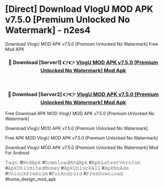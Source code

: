 # [Direct] Download VlogU MOD APK v7.5.0 [Premium Unlocked No Watermark] - n2es4
Download VlogU MOD APK v7.5.0 [Premium Unlocked No Watermark] Free Mod APK

<div align="center">
<h3>🔴 Download [Server1] 👉👉 <a href="https://apk-comot.site?title=VlogU_MOD_APK_v7.5.0_[Premium_Unlocked_No_Watermark]">VlogU MOD APK v7.5.0 [Premium Unlocked No Watermark] Mod Apk</a></h3><br>

<h3>🔴 Download [Server2] 👉👉 <a href="https://apk-comot.site?title=VlogU_MOD_APK_v7.5.0_[Premium_Unlocked_No_Watermark]">VlogU MOD APK v7.5.0 [Premium Unlocked No Watermark] Mod Apk</a></h3>
</div>


Free Download APK MOD VlogU MOD APK v7.5.0 [Premium Unlocked No Watermark]

Download VlogU MOD APK v7.5.0 [Premium Unlocked No Watermark] 

Free APK MOD VlogU MOD APK v7.5.0 [Premium Unlocked No Watermark] 

Download VlogU MOD APK v7.5.0 [Premium Unlocked No Watermark] Mod For Android

𝚃𝚊𝚐𝚜: #𝙼𝚘𝚍𝙰𝚙𝚔 #𝙳𝚘𝚠𝚗𝚕𝚘𝚊𝚍𝙼𝚘𝚍𝙰𝚙𝚔 #𝙰𝚙𝚔𝙻𝚊𝚝𝚎𝚜𝚝𝚅𝚎𝚛𝚜𝚒𝚘𝚗 #𝙰𝚙𝚔𝚄𝚗𝚕𝚒𝚖𝚒𝚝𝚎𝚍𝙼𝚘𝚗𝚎𝚢 #𝙰𝚙𝚔𝚄𝚗𝚕𝚘𝚌𝚔𝙰𝚕𝚕 #𝙰𝚙𝚔𝙽𝚘𝙰𝚍𝚜 #𝚄𝚗𝚕𝚘𝚌𝚔𝙿𝚛𝚎𝚖𝚒𝚞𝚖 #𝙵𝚘𝚛𝙰𝚗𝚍𝚛𝚘𝚒𝚍 #𝙵𝚛𝚎𝚎𝙳𝚘𝚠𝚗𝚕𝚘𝚊𝚍 #home_design_mod_apk